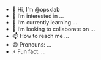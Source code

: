 - 👋 Hi, I’m @opsxlab
- 👀 I’m interested in ...
- 🌱 I’m currently learning ...
- 💞️ I’m looking to collaborate on ...
- 📫 How to reach me ...
- 😄 Pronouns: ...
- ⚡ Fun fact: ...

<!---
opsxlab/opsxlab is a ✨ special ✨ repository because its `README.md` (this file) appears on your GitHub profile.
You can click the Preview link to take a look at your changes.
--->
